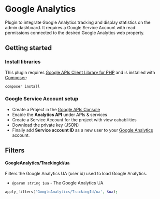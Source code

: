 # Google Analytics

Plugin to integrate Google Analytics tracking and display statistics on the admin dashboard.
It requires a Google Service Account with read permissions connected to the desired Google Analytics web property.

## Getting started

### Install libraries

This plugin requires [Google APIs Client Library for PHP](https://github.com/google/google-api-php-client) and is installed with [Composer](https://getcomposer.org):

```sh
composer install
```

### Google Service Account setup

* Create a Project in the [Google APIs Console](https://code.google.com/apis/console/)
* Enable the **Analytics API** under APIs & services
* Create a Service Account for the project with view cababilities
* Download the private key (JSON)
* Finally add **Service account ID** as a new user to your [Google Analytics](https://analytics.google.com/analytics/web/) account.

## Filters

#### GoogleAnalytics/TrackingId/ua
Filters the Google Analytics UA (user id) used to load Google Analytics.

- ```@param string $ua``` - The Google Analytics UA

```php
apply_filters('GoogleAnalytics/TrackingId/ua', $ua);
```
